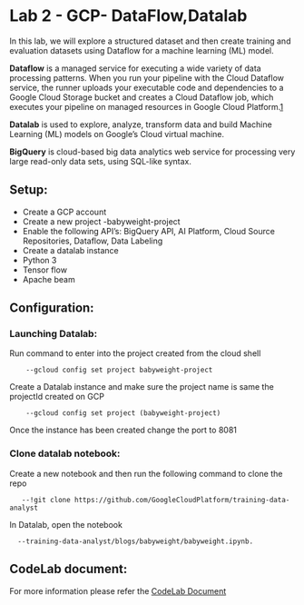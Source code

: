 # Lab 2 - GCP- DataFlow,Datalab

In this lab, we will explore a structured dataset and then create training and evaluation datasets using Dataflow for a machine learning (ML) model.

__Dataflow__ is a managed service for executing a wide variety of data processing patterns. When you run your pipeline with the Cloud Dataflow service, the runner uploads your executable code and dependencies to a Google Cloud Storage bucket and creates a Cloud Dataflow job, which executes your pipeline on managed resources in Google Cloud Platform.[1](https://medium.com/google-cloud/basic-streaming-data-enrichment-on-google-cloud-with-dataflow-sql-a7684353119c)

__Datalab__ is used to explore, analyze, transform data and build Machine Learning (ML) models on Google’s Cloud virtual machine. 

__BigQuery__ is cloud-based big data analytics web service for processing very large read-only data sets, using SQL-like syntax.



## Setup:

   * Create a GCP account
   * Create a new project -babyweight-project
   * Enable the following API’s: BigQuery API, AI Platform, Cloud Source Repositories, Dataflow, Data Labeling
   * Create a datalab instance 
   * Python 3 
   * Tensor flow 
   * Apache beam


## Configuration:

### Launching Datalab:

    
   Run command to enter into the project created from the cloud shell
  ```
      --gcloud config set project babyweight-project
  ``` 
   Create a Datalab instance and make sure the project name is same the projectId created on GCP
  ```  
      --gcloud config set project (babyweight-project)
   ``` 
     
   Once the instance has been created change the port to 8081
 
### Clone datalab notebook:

   Create a new notebook and then run the following command to clone the repo 
    
  ```
     --!git clone https://github.com/GoogleCloudPlatform/training-data-analyst
  ```
   In Datalab, open the notebook 
    
   ```
     --training-data-analyst/blogs/babyweight/babyweight.ipynb.
   ```

## CodeLab document:

For more information please refer the [CodeLab Document](https://codelabs-preview.appspot.com/?file_id=1U5hDAUHTgloic_77oFvMeox299I9D2zWlN0fZhhgvIo#0 "CodeLab Document")
 

